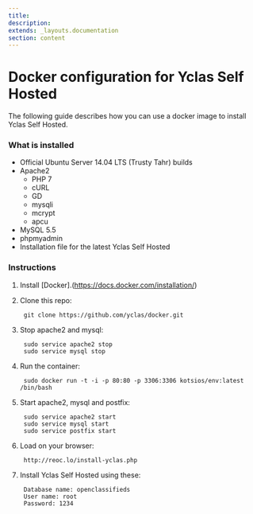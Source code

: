 ```yaml
---
title:
description:
extends: _layouts.documentation
section: content
---
```


# Docker configuration for Yclas Self Hosted


The following guide describes how you can use a docker image to install Yclas Self Hosted.

### What is installed

- Official Ubuntu Server 14.04 LTS (Trusty Tahr) builds
- Apache2
    - PHP 7
    - cURL
    - GD
    - mysqli
    - mcrypt
    - apcu
- MySQL 5.5
- phpmyadmin
- Installation file for the latest Yclas Self Hosted

### Instructions

1.  Install  [Docker].(https://docs.docker.com/installation/)
2.  Clone this repo:
    
    ```
     git clone https://github.com/yclas/docker.git
    
    ```
    
3.  Stop apache2 and mysql:
    
    ```
     sudo service apache2 stop
     sudo service mysql stop
    
    ```
    
4.  Run the container:
    
    ```
     sudo docker run -t -i -p 80:80 -p 3306:3306 kotsios/env:latest /bin/bash
    
    ```
    
5.  Start apache2, mysql and postfix:
    
    ```
     sudo service apache2 start
     sudo service mysql start
     sudo service postfix start
    
    ```
    
6.  Load on your browser:
    
    ```
     http://reoc.lo/install-yclas.php
    
    ```
    
7.  Install Yclas Self Hosted using these:
    
    ```
     Database name: openclassifieds
     User name: root 
     Password: 1234
    ```
